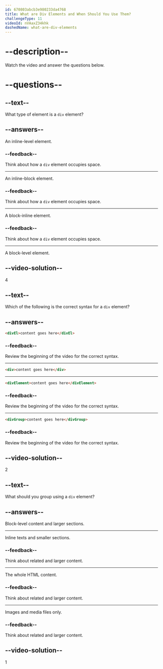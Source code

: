 ```yaml
---
id: 670803abcb3e980233da4768
title: What are Div Elements and When Should You Use Them?
challengeType: 11
videoId: nVAaxZ34khk
dashedName: what-are-div-elements
---
```


# --description--

Watch the video and answer the questions below.

# --questions--

## --text--

What type of element is a `div` element?

## --answers--

An inline-level element.

### --feedback--

Think about how a `div` element occupies space.

---

An inline-block element.

### --feedback--

Think about how a `div` element occupies space.

---

A block-inline element.

### --feedback--

Think about how a `div` element occupies space.

---

A block-level element.

## --video-solution--

4

## --text--

Which of the following is the correct syntax for a `div` element?

## --answers--

```html
<divEl>content goes here</divEl>
```

### --feedback--

Review the beginning of the video for the correct syntax.

---

```html
<div>content goes here</div>
```

---

```html
<divElement>content goes here</divElement>
```

### --feedback--

Review the beginning of the video for the correct syntax.

---

```html
<divGroup>content goes here</divGroup>
```

### --feedback--

Review the beginning of the video for the correct syntax.

## --video-solution--

2

## --text--

What should you group using a `div` element?

## --answers--

Block-level content and larger sections.

---

Inline texts and smaller sections.

### --feedback--

Think about related and larger content.

---

The whole HTML content.

### --feedback--

Think about related and larger content.

---

Images and media files only.

### --feedback--

Think about related and larger content.

## --video-solution--

1
